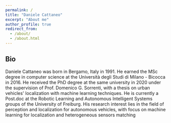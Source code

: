 ```yaml
---
permalink: /
title: "Daniele Cattaneo"
excerpt: "About me"
author_profile: true
redirect_from: 
  - /about/
  - /about.html
---
```


Bio
------

Daniele Cattaneo was born in Bergamo, Italy in 1991. He earned the MSc degree in computer science at the Università degli Studi di Milano - Bicocca in 2016.
He received the PhD degree at the same university in 2020 under the supervision of Prof. Domenico G. Sorrenti, with a thesis on urban vehicles' localization with machine learning techniques.
He is currently a Post.doc at the Robotic Learning and Autonomous Intelligent Systems groups of the University of Freiburg.
His research interest lies in the field of perception and localization for autonomous vehicles, with focus on machine learning for localization and heterogeneous sensors matching
